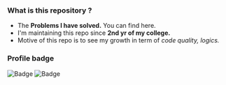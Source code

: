 

### What is this repository ? 
- The **Problems I have solved.** You can find here.
- I'm maintaining this repo since **2nd yr of my college.**
- Motive of this repo is to see my growth in term of *code quality, logics.*

### Profile badge
![Badge](https://badges.joonhyung.xyz/codeforces/akhilsharmaa.svg)
![Badge](https://cp-logo.vercel.app/leetcode/akhilsharmaa)

